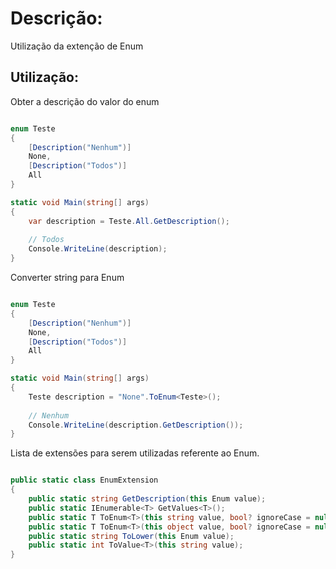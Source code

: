 # Descrição:

Utilização da extenção de Enum

## Utilização:

Obter a descrição do valor do enum

```csharp

enum Teste
{
    [Description("Nenhum")]
    None,
    [Description("Todos")]
    All
}

static void Main(string[] args)
{
    var description = Teste.All.GetDescription();
    
    // Todos
    Console.WriteLine(description);
}

```

Converter string para Enum

```csharp

enum Teste
{
    [Description("Nenhum")]
    None,
    [Description("Todos")]
    All
}

static void Main(string[] args)
{
    Teste description = "None".ToEnum<Teste>();
    
    // Nenhum
    Console.WriteLine(description.GetDescription());
}

```

Lista de extensões para serem utilizadas referente ao Enum.

```csharp

public static class EnumExtension
{
    public static string GetDescription(this Enum value);
    public static IEnumerable<T> GetValues<T>();
    public static T ToEnum<T>(this string value, bool? ignoreCase = null);
    public static T ToEnum<T>(this object value, bool? ignoreCase = null);
    public static string ToLower(this Enum value);
    public static int ToValue<T>(this string value);
}

```
